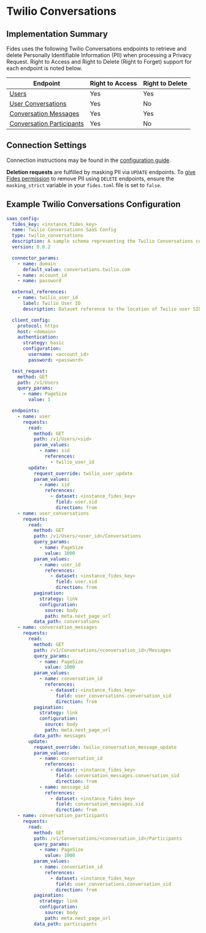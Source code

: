 
# Twilio Conversations

## Implementation Summary

Fides uses the following Twilio Conversations endpoints to retrieve and delete Personally Identifiable Information (PII) when processing a Privacy Request. Right to Access and Right to Delete (Right to Forget) support for each endpoint is noted below.

|Endpoint | Right to Access | Right to Delete |
|----|----|----|
|[Users](https://www.twilio.com/docs/conversations/api/user-resource#fetch-a-specific-user-resource) | Yes | Yes |
|[User Conversations](https://www.twilio.com/docs/conversations/api/user-conversation-resource#list-all-of-a-users-conversations) | Yes | No |
|[Conversation Messages](https://www.twilio.com/docs/conversations/api/conversation-message-resource#list-all-conversation-messages) | Yes | Yes |
|[Conversation Participants](https://www.twilio.com/docs/conversations/api/conversation-participant-resource#read-multiple-conversationparticipant-resources) | Yes | No |


## Connection Settings

Connection instructions may be found in the [configuration guide](../saas_config).

**Deletion requests** are fulfilled by masking PII via `UPDATE` endpoints. To [give Fides permission](../../../installation/configuration#configuration-variable-reference) to remove PII using `DELETE` endpoints, ensure the `masking_strict` variable in your `fides.toml` file is set to `false`.

## Example Twilio Conversations Configuration

```yaml
saas_config:
  fides_key: <instance_fides_key>
  name: Twilio Conversations SaaS Config
  type: twilio_conversations
  description: A sample schema representing the Twilio Conversations connector for Fidesops
  version: 0.0.2

  connector_params:
    - name: domain
      default_value: conversations.twilio.com
    - name: account_id
    - name: password

  external_references:
    - name: twilio_user_id
      label: Twilio User ID
      description: Dataset reference to the location of Twilio user SIDs

  client_config:
    protocol: https
    host: <domain>
    authentication:
      strategy: basic
      configuration:
        username: <account_id>
        password: <password>

  test_request:
    method: GET
    path: /v1/Users
    query_params:
      - name: PageSize
        value: 1

  endpoints:
    - name: user
      requests:
        read:
          method: GET
          path: /v1/Users/<sid>
          param_values:
            - name: sid
              references:
                - twilio_user_id
        update:
          request_override: twilio_user_update
          param_values:
            - name: sid
              references:
                - dataset: <instance_fides_key>
                  field: user.sid
                  direction: from
    - name: user_conversations
      requests:
        read:
          method: GET
          path: /v1/Users/<user_id>/Conversations
          query_params:
            - name: PageSize
              value: 1000
          param_values:
            - name: user_id
              references:
                - dataset: <instance_fides_key>
                  field: user.sid
                  direction: from
          pagination:
            strategy: link
            configuration:
              source: body
              path: meta.next_page_url
          data_path: conversations
    - name: conversation_messages
      requests:
        read:
          method: GET
          path: /v1/Conversations/<conversation_id>/Messages
          query_params:
            - name: PageSize
              value: 1000
          param_values:
            - name: conversation_id
              references:
                - dataset: <instance_fides_key>
                  field: user_conversations.conversation_sid
                  direction: from
          pagination:
            strategy: link
            configuration:
              source: body
              path: meta.next_page_url
          data_path: messages
        update:
          request_override: twilio_conversation_message_update
          param_values:
            - name: conversation_id
              references:
                - dataset: <instance_fides_key>
                  field: conversation_messages.conversation_sid
                  direction: from
            - name: message_id
              references:
                - dataset: <instance_fides_key>
                  field: conversation_messages.sid
                  direction: from
    - name: conversation_participants
      requests:
        read:
          method: GET
          path: /v1/Conversations/<conversation_id>/Participants
          query_params:
            - name: PageSize
              value: 1000
          param_values:
            - name: conversation_id
              references:
                - dataset: <instance_fides_key>
                  field: user_conversations.conversation_sid
                  direction: from
          pagination:
            strategy: link
            configuration:
              source: body
              path: meta.next_page_url
          data_path: participants
```
